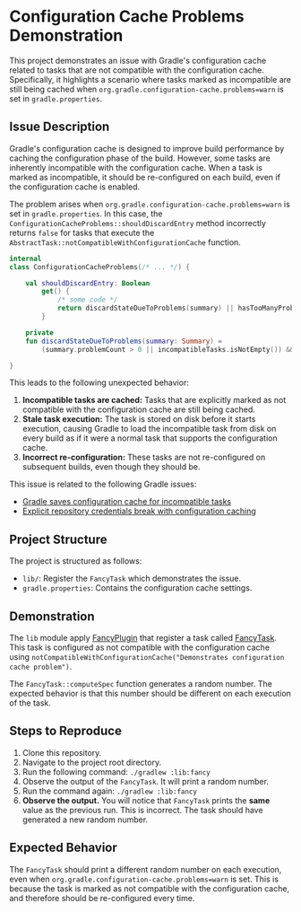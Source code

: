 # Configuration Cache Problems Demonstration

This project demonstrates an issue with Gradle's configuration cache related to tasks that are not compatible with the configuration cache. Specifically, it highlights a scenario where tasks marked as incompatible are still being cached when `org.gradle.configuration-cache.problems=warn` is set in `gradle.properties`.

## Issue Description

Gradle's configuration cache is designed to improve build performance by caching the configuration phase of the build. However, some tasks are inherently incompatible with the configuration cache. When a task is marked as incompatible, it should be re-configured on each build, even if the configuration cache is enabled.

The problem arises when `org.gradle.configuration-cache.problems=warn` is set in `gradle.properties`. In this case, the `ConfigurationCacheProblems::shouldDiscardEntry` method incorrectly returns `false` for tasks that execute the `AbstractTask::notCompatibleWithConfigurationCache` function.

```kotlin
internal
class ConfigurationCacheProblems(/* ... */) {

    val shouldDiscardEntry: Boolean
        get() {
            /* some code */
            return discardStateDueToProblems(summary) || hasTooManyProblems(summary)
        }

    private
    fun discardStateDueToProblems(summary: Summary) =
        (summary.problemCount > 0 || incompatibleTasks.isNotEmpty()) && isFailOnProblems

}
```

This leads to the following unexpected behavior:

1.  **Incompatible tasks are cached:** Tasks that are explicitly marked as not compatible with the configuration cache are still being cached.
2.  **Stale task execution:** The task is stored on disk before it starts execution, causing Gradle to load the incompatible task from disk on every build as if it were a normal task that supports the configuration cache.
3.  **Incorrect re-configuration:** These tasks are not re-configured on subsequent builds, even though they should be.

This issue is related to the following Gradle issues:

*   [Gradle saves configuration cache for incompatible tasks](https://github.com/gradle/gradle/issues/32451)
*   [Explicit repository credentials break with configuration caching](https://github.com/gradle/gradle/issues/24040)

## Project Structure

The project is structured as follows:

*   `lib/`: Register the `FancyTask` which demonstrates the issue.
*   `gradle.properties`: Contains the configuration cache settings.

## Demonstration

The `lib` module apply [FancyPlugin](build-scripts/src/main/java/com/example/plugins/fancy/FancyPlugin.kt) that register a task called [FancyTask](build-scripts/src/main/java/com/example/plugins/fancy/tasks/FancyTask.kt). This task is configured as not compatible with the configuration cache using `notCompatibleWithConfigurationCache("Demonstrates configuration cache problem")`.

The `FancyTask::computeSpec` function generates a random number. The expected behavior is that this number should be different on each execution of the task.

## Steps to Reproduce

1.  Clone this repository.
2.  Navigate to the project root directory.
3.  Run the following command: `./gradlew :lib:fancy`
4.  Observe the output of the `FancyTask`. It will print a random number.
5.  Run the command again: `./gradlew :lib:fancy`
6.  **Observe the output.** You will notice that `FancyTask` prints the **same** value as the previous run. This is incorrect. The task should have generated a new random number.

## Expected Behavior

The `FancyTask` should print a different random number on each execution, even when `org.gradle.configuration-cache.problems=warn` is set. This is because the task is marked as not compatible with the configuration cache, and therefore should be re-configured every time.
